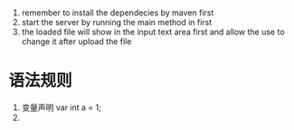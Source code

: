 # 
1. remember to install the dependecies by maven first 
2. start the server by running the main method in  first 
3. the loaded file will show in the input text area first and allow the use to change it after upload the file
# 语法规则
1. 变量声明 var int a = 1;
2. 